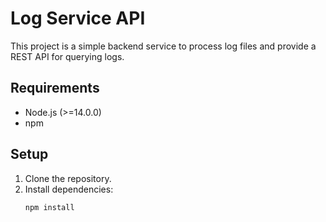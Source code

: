 # Log Service API

This project is a simple backend service to process log files and provide a REST API for querying logs.

## Requirements
- Node.js (>=14.0.0)
- npm

## Setup

1. Clone the repository.
2. Install dependencies:
   ```bash
   npm install
